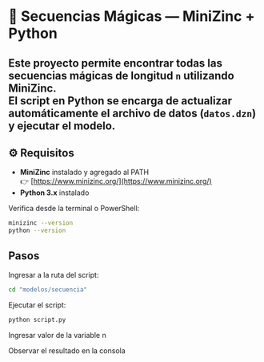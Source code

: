 # 🧮 Secuencias Mágicas — MiniZinc + Python

Este proyecto permite **encontrar todas las secuencias mágicas de longitud `n`** utilizando MiniZinc.  
El script en Python se encarga de actualizar automáticamente el archivo de datos (`datos.dzn`) y ejecutar el modelo.
---
## ⚙️ Requisitos

- **MiniZinc** instalado y agregado al PATH  
  👉 [https://www.minizinc.org/](https://www.minizinc.org/)
- **Python 3.x** instalado

Verifica desde la terminal o PowerShell:

```bash
minizinc --version
python --version
```
## Pasos

Ingresar a la ruta del script:
```bash
cd "modelos/secuencia"
```
Ejecutar el script:
```bash
python script.py
```
Ingresar valor de la variable n

Observar el resultado en la consola

